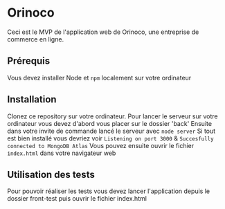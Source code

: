 # Orinoco #

Ceci est le MVP de l'application web de Orinoco, une entreprise de commerce en ligne.

## Prérequis ##

Vous devez installer Node et `npm` localement sur votre ordinateur

## Installation ##

Clonez ce repository sur votre ordinateur.
Pour lancer le serveur sur votre ordinateur vous devez d'abord vous placer sur le dossier 'back'
Ensuite dans votre invite de commande lancé le serveur avec `node server`
Si tout est bien installé vous devriez voir `Listening on port 3000` & `Succesfully connected to MongoDB Atlas`
Vous pouvez ensuite ouvrir le fichier `index.html` dans votre navigateur web

## Utilisation des tests ##

Pour pouvoir réaliser les tests vous devez lancer l'application depuis le dossier front-test puis ouvrir le fichier index.html